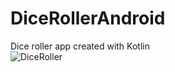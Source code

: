 # DiceRollerAndroid
Dice roller app created with Kotlin
<br>
![DiceRoller](https://user-images.githubusercontent.com/105887606/174443185-19269193-7e70-4bc8-990c-22bb5a11fa06.gif)
